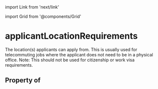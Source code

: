 import Link from 'next/link'
  
import Grid from '@components/Grid'

# applicantLocationRequirements

The location(s) applicants can apply from. This is usually used for telecommuting jobs where the applicant does not need to be in a physical office. Note: This should not be used for citizenship or work visa requirements.

## Property of



